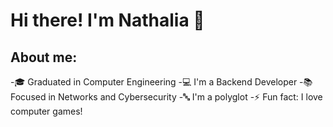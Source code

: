 # Hi there! I'm Nathalia 👋

## About me:

-🎓 Graduated in Computer Engineering
-💻 I'm a Backend Developer
-📚 Focused in Networks and Cybersecurity
-🔤 I'm a polyglot
-⚡ Fun fact: I love computer games!


